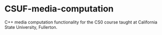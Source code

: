 CSUF-media-computation
======================

C++ media computation functionality for the CS0 course taught at California State University, Fullerton.
